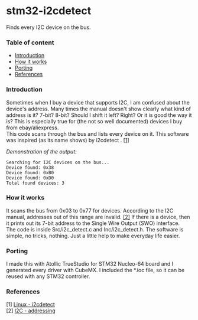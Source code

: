 # stm32-i2cdetect
Finds every I2C device on the bus.

### Table of content
- [Introduction](#introduction)
- [How it works](#how-it-works)
- [Porting](#porting)
- [References](#references)

### Introduction
Sometimes when I buy a device that supports I2C, I am confused about the device's address. Many times the manual doesn't show clearly what kind of address is it? 7-bit? 8-bit? Should I shift it left? Right? Or it is good the way it is? This is especially true for (the not so well documented) devices I buy from ebay/aliexpress.<br>
This code scans through the bus and lists every device on it. This software was inspired (as its name shows) by i2cdetect . [[1]](#references)

*Demonstration of the output:*
```
Searching for I2C devices on the bus...
Device found: 0x38
Device found: 0xB0
Device found: 0xD0
Total found devices: 3
```

### How it works
It scans the bus from 0x03 to 0x77 for devices. According to the I2C manual, addresses out of this range are invalid. [[2]](#references) If there is a device, then it prints out its 7-bit address to the Single Wire Output (SWO) interface.<br>
The code is inside Src/i2c_detect.c and Inc/i2c_detect.h. The software is simple, no tricks, nothing. Just a little help to make everyday life easier.


### Porting
I made this with Atollic TrueStudio for STM32 Nucleo-64 board and I generated every driver with CubeMX. I included the *.ioc file, so it can be reused with any STM32 controller.

### References
[1] [Linux - i2cdetect](https://linux.die.net/man/8/i2cdetect)<br>
[2] [I2C - addressing](https://www.i2c-bus.org/addressing/)<br>
